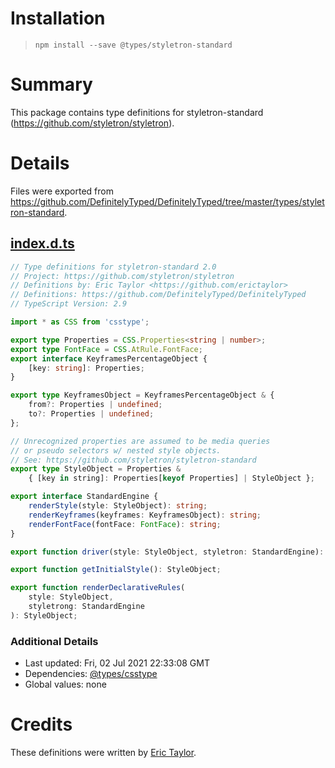 # Installation
> `npm install --save @types/styletron-standard`

# Summary
This package contains type definitions for styletron-standard (https://github.com/styletron/styletron).

# Details
Files were exported from https://github.com/DefinitelyTyped/DefinitelyTyped/tree/master/types/styletron-standard.
## [index.d.ts](https://github.com/DefinitelyTyped/DefinitelyTyped/tree/master/types/styletron-standard/index.d.ts)
````ts
// Type definitions for styletron-standard 2.0
// Project: https://github.com/styletron/styletron
// Definitions by: Eric Taylor <https://github.com/erictaylor>
// Definitions: https://github.com/DefinitelyTyped/DefinitelyTyped
// TypeScript Version: 2.9

import * as CSS from 'csstype';

export type Properties = CSS.Properties<string | number>;
export type FontFace = CSS.AtRule.FontFace;
export interface KeyframesPercentageObject {
    [key: string]: Properties;
}

export type KeyframesObject = KeyframesPercentageObject & {
    from?: Properties | undefined;
    to?: Properties | undefined;
};

// Unrecognized properties are assumed to be media queries
// or pseudo selectors w/ nested style objects.
// See: https://github.com/styletron/styletron-standard
export type StyleObject = Properties &
    { [key in string]: Properties[keyof Properties] | StyleObject };

export interface StandardEngine {
    renderStyle(style: StyleObject): string;
    renderKeyframes(keyframes: KeyframesObject): string;
    renderFontFace(fontFace: FontFace): string;
}

export function driver(style: StyleObject, styletron: StandardEngine): string;

export function getInitialStyle(): StyleObject;

export function renderDeclarativeRules(
    style: StyleObject,
    styletrong: StandardEngine
): StyleObject;

````

### Additional Details
 * Last updated: Fri, 02 Jul 2021 22:33:08 GMT
 * Dependencies: [@types/csstype](https://npmjs.com/package/@types/csstype)
 * Global values: none

# Credits
These definitions were written by [Eric Taylor](https://github.com/erictaylor).
